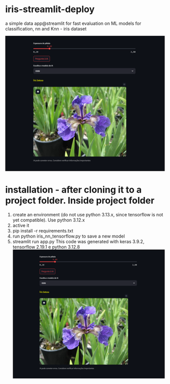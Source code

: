# iris-streamlit-deploy
a simple data app@streamlit for fast evaluation on ML models for classification, nn and Knn - iris dataset

<img src='img/Print_model_site1.png'></img>

# installation - after cloning it to a project folder. Inside project folder
1) create an environment (do not use python 3.13.x, since tensorflow is not yet compatible). Use python 3.12.x
2) active it
3) pip install -r requirements.txt
4) run python iris_nn_tensorflow.py to save a new model
5) streamlit run app.py
This code was generated with keras 3.9.2, tensorflow 2.19.1 e python 3.12.8
<img src='img/Print_model_site1.png'></img>
